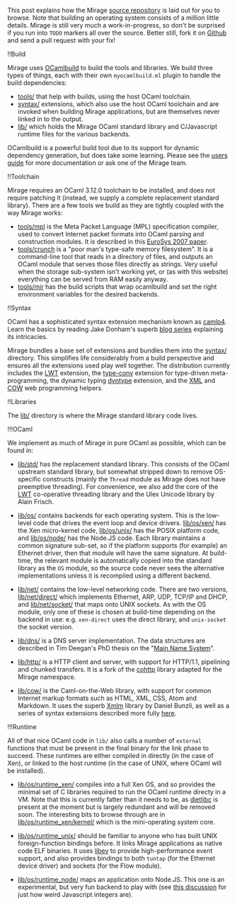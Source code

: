 This post explains how the Mirage [source repository](http://github.com/avsm/mirage) is laid out for you to browse.  Note that building an operating system consists of a million little details. Mirage is still very much a work-in-progress, so don't be surprised if you run into `TODO` markers all over the source. Better still, fork it on [Github]("http://github.com/avsm/mirage") and send a pull request with your fix!

!!Build

Mirage uses [OCamlbuild](foo) to build the tools and libraries. We build three types of things, each with their own `myocamlbuild.ml` plugin to handle the build dependencies:
 * [tools/](http://github.com/avsm/mirage/tree/master/tools) that help with builds, using the host OCaml toolchain.
 * [syntax/](http://github.com/avsm/mirage/tree/master/syntax) extensions, which also use the host OCaml toolchain and are invoked when building Mirage applications, but are themselves never linked in to the output.
 * [lib/](http://github.com/avsm/mirage/tree/master/lib/) which holds the Mirage OCaml standard library and C/Javascript runtime files for the various backends.

OCamlbuild is a powerful build tool due to its support for dynamic dependency generation, but does take some learning. Please see the [users guide](http://nicolaspouillard.fr/ocamlbuild/ocamlbuild-user-guide.pdf) for more documentation or ask one of the Mirage team.

!!Toolchain

Mirage requires an OCaml 3.12.0 toolchain to be installed, and does not require patching it (instead, we supply a complete replacement standard library). There are a few tools we build as they are tightly coupled with the way Mirage works:

* [tools/mpl]("http://github.com/avsm/mirage/tree/master/tools/mpl/") is the Meta Packet Language (MPL) specification compiler, used to convert Internet packet formats into OCaml parsing and construction modules. It is described in this [EuroSys 2007 paper](http://anil.recoil.org/papers/2007-eurosys-melange.pdf).
* [tools/crunch]("http://github.com/avsm/mirage/tree/master/tools/crunch/") is a "poor man's type-safe memory filesystem". It is a command-line tool that reads in a directory of files, and outputs an OCaml module that serves those files directly as strings. Very useful when the storage sub-system isn't working yet, or (as with this website) everything can be served from RAM easily anyway.
* [tools/mir](http://github.com/avsm/mirage/tree/master/tools/mir/) has the build scripts that wrap ocamlbuild and set the right environment variables for the desired backends.

!!Syntax 

OCaml has a sophisticated syntax extension mechanism known as [camlp4](http://brion.inria.fr/gallium/index.php/Camlp4). Learn the basics by reading Jake Donham's superb [blog series]("http://ambassadortothecomputers.blogspot.com/search/label/camlp4") explaining its intricacies.

Mirage bundles a base set of extensions and bundles them into the [syntax/](http://github.com/avsm/mirage/tree/master/syntax/) directory. This simplifies life considerably from a build perspective and ensures all the extensions used play well together. The distribution currently includes the [LWT](http://ocsigen.org/lwt/doc/api/Pa_lwt.html) extension, the [type-conv](http://hg.ocaml.info/release/type-conv) extension for type-driven meta-programming, the dynamic typing [dyntype](http://github.com/mirage/dyntype) extension, and the [XML](/wiki/htcaml) and [COW](/wiki/cow) web programming helpers.

!!Libraries

The [lib/](http://github.com/avsm/mirage/tree/master/lib/) directory is where the Mirage standard library code lives.

!!!OCaml

We implement as much of Mirage in pure OCaml as possible, which can be found in:

* [lib/std/](http://github.com/avsm/mirage/tree/master/lib/std/) has the replacement standard library. This consists of the OCaml upstream standard library, but somewhat stripped down to remove OS-specific constructs (mainly the `Thread` module as Mirage does not have preemptive threading). For convenience, we also add the core of the [LWT](http://ocsigen.org/lwt/) co-operative threading library and the Ulex Unicode library by Alain Frisch.

* [lib/os/](http://github.com/avsm/mirage/tree/master/lib/os) contains backends for each operating system. This is the low-level code that drives the event loop and device drivers. [lib/os/xen/]("http://github.com/avsm/mirage/tree/master/lib/os/xen/") has the Xen micro-kernel code, [lib/os/unix/](http://github.com/avsm/mirage/tree/master/lib/os/unix) has the POSIX platform code, and [lib/os/node/](http://github.com/avsm/mirage/tree/master/lib/os/node) has the Node.JS code.  Each library maintains a common signature sub-set, so if the platform supports (for example) an Ethernet driver, then that module will have the same signature. At build-time, the relevant module is automatically copied into the standard library as the `OS` module, so the source code never sees the alternative implementations unless it is recompiled using a different backend.

* [lib/net/](http://github.com/avsm/mirage/tree/master/lib/net/) contains the low-level networking code. There are two versions, [lib/net/direct/](http://github.com/avsm/mirage/tree/master/lib/net/direct) which implements Ethernet, ARP, UDP, TCP/IP and DHCP, and [lib/net/socket/](http://github.com/avsm/mirage/tree/master/lib/net/socket) that maps onto UNIX sockets. As with the OS module, only one of these is chosen at build-time depending on the backend in use: e.g. `xen-direct` uses the direct library, and `unix-socket` the socket version.

* [lib/dns/](http://github.com/avsm/mirage/tree/master/lib/dns/) is a DNS server implementation. The data structures are described in Tim Deegan's PhD thesis on the "[Main Name System](http://www.tjd.phlegethon.org/words/thesis.pdf)".

* [lib/http/](http://github.com/avsm/mirage/tree/master/lib/http/) is a HTTP client and server, with support for HTTP/1.1, pipelining and chunked transfers. It is a fork of the [cohttp](http://github.com/avsm/ocaml-cohttp) library adapted for the Mirage namespace.

* [lib/cow/](http://github.com/avsm/mirage/tree/master/lib/cow/) is the Caml-on-the-Web library, with support for common Internet markup formats such as HTML, XML, CSS, Atom and Markdown. It uses the superb [Xmlm](http://erratique.ch/software/xmlm/doc/Xmlm) library by Daniel Bunzli, as well as a series of syntax extensions described more fully [here](/wiki/cow).

!!!Runtime

All of that nice OCaml code in `lib/` also calls a number of `external` functions that must be present in the final binary for the link phase to succeed. These runtimes are either compiled in directly (in the case of Xen), or linked to the host runtime (in the case of UNIX, where OCaml will be installed).

* [lib/os/runtime_xen/](http://github.com/avsm/mirage/tree/master/lib/os/runtime_xen) compiles into a full Xen OS, and so provides the minimal set of C libraries required to run the OCaml runtime directy in a VM. Note that this is currently fatter than it needs to be, as [dietlibc](http://www.fefe.de/dietlibc/) is present at the moment but is largely redundant and will be removed soon. The interesting bits to browse through are in [lib/os/runtime_xen/kernel/](http://github.com/avsm/mirage/tree/master/lib/os/runtime_xen/kernel) which is the mini-operating system core.

* [lib/os/runtime_unix/](http://github.com/avsm/mirage/tree/master/lib/os/runtime_unix) should be familiar to anyone who has built UNIX foreign-function bindings before. It links Mirage applications as native code ELF binaries. It uses [libev](http://software.schmorp.de/pkg/libev.html) to provide high-performance event support, and also provides bindings to both `tuntap` (for the Ethernet device driver) and sockets (for the Flow module).

* [lib/os/runtime_node/](http://github.com/avsm/mirage/tree/master/lib/os/runtime_node) maps an application onto Node.JS.  This one is an experimental, but very fun backend to play with (see [this discussion](https://github.com/dsheets/ocamljs/commit/7bb091f306c93f70bf6e70fe481a38efd71dda5b) for just how weird Javascript integers are).

